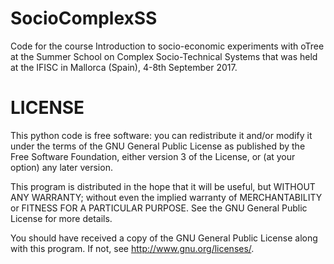 # SocioComplexSS

Code for the course Introduction to socio-economic experiments with oTree at the Summer School on Complex Socio-Technical Systems that was held at the IFISC in Mallorca (Spain), 4-8th September 2017.

# LICENSE
This python code is free software: you can redistribute it and/or modify it under the terms of the GNU General Public License as published by the Free Software Foundation, either version 3 of the License, or (at your option) any later version.

This program is distributed in the hope that it will be useful, but WITHOUT ANY WARRANTY; without even the implied warranty of MERCHANTABILITY or FITNESS FOR A PARTICULAR PURPOSE. See the GNU General Public License for more details.

You should have received a copy of the GNU General Public License along with this program. If not, see http://www.gnu.org/licenses/.

